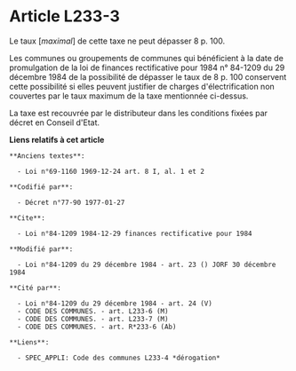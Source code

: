# Article L233-3

Le taux [*maximal*] de cette taxe ne peut dépasser 8 p. 100.

Les communes ou groupements de communes qui bénéficient à la date de promulgation de la loi de finances rectificative pour
1984 n° 84-1209 du 29 décembre 1984 de la possibilité de dépasser le taux de 8 p. 100 conservent cette possibilité si elles
peuvent justifier de charges d'électrification non couvertes par le taux maximum de la taxe mentionnée ci-dessus.

La taxe est recouvrée par le distributeur dans les conditions fixées par décret en Conseil d'Etat.

**Liens relatifs à cet article**

	**Anciens textes**:

	  - Loi n°69-1160 1969-12-24 art. 8 I, al. 1 et 2

	**Codifié par**:

	  - Décret n°77-90 1977-01-27

	**Cite**:

	  - Loi n°84-1209 1984-12-29 finances rectificative pour 1984

	**Modifié par**:

	  - Loi n°84-1209 du 29 décembre 1984 - art. 23 () JORF 30 décembre 1984

	**Cité par**:

	  - Loi n°84-1209 du 29 décembre 1984 - art. 24 (V)
	  - CODE DES COMMUNES. - art. L233-6 (M)
	  - CODE DES COMMUNES. - art. L233-7 (M)
	  - CODE DES COMMUNES. - art. R*233-6 (Ab)

	**Liens**:

	  - SPEC_APPLI: Code des communes L233-4 *dérogation*
